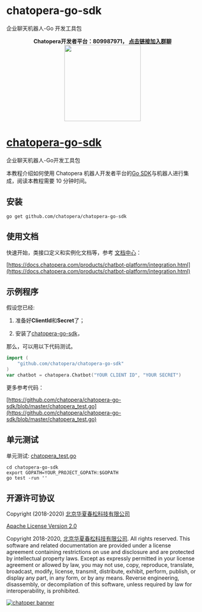 # chatopera-go-sdk

企业聊天机器人-Go 开发工具包

<p align="center">
    <b>Chatopera开发者平台：809987971， <a href="https://jq.qq.com/?_wv=1027&k=5S51T2a" target="_blank">点击链接加入群聊</a></b><br>
    <img src="https://user-images.githubusercontent.com/3538629/48105854-0bfcca00-e274-11e8-8eb4-ffb46a2c9179.png" width="200">
  </p>
  
  
# [chatopera-go-sdk](https://github.com/chatopera/chatopera-go-sdk)
企业聊天机器人-Go开发工具包

本教程介绍如何使用 Chatopera 机器人开发者平台的[Go SDK](https://github.com/chatopera/chatopera-go-sdk)与机器人进行集成，阅读本教程需要 10 分钟时间。

## 安装

```
go get github.com/chatopera/chatopera-go-sdk
```

## 使用文档

快速开始，类接口定义和实例化文档等，参考 [文档中心](https://docs.chatopera.com/products/chatbot-platform/integration.html)：

[https://docs.chatopera.com/products/chatbot-platform/integration.html](https://docs.chatopera.com/products/chatbot-platform/integration.html)

## 示例程序

假设您已经:

1. 准备好**ClientId**和**Secret**了；

2. 安装了[chatopera-go-sdk](https://github.com/chatopera/chatopera-go-sdk)，

那么，可以用以下代码测试。

```go
import (
	"github.com/chatopera/chatopera-go-sdk"
)
var chatbot = chatopera.Chatbot("YOUR CLIENT ID", "YOUR SECRET")
```

更多参考代码：

[https://github.com/chatopera/chatopera-go-sdk/blob/master/chatopera_test.go](https://github.com/chatopera/chatopera-go-sdk/blob/master/chatopera_test.go)

## 单元测试

单元测试: [chatopera_test.go](https://github.com/chatopera/chatopera-go-sdk/blob/master/chatopera_test.go)

```
cd chatopera-go-sdk
export GOPATH=YOUR_PROJECT_GOPATH:$GOPATH
go test -run ''
```

## 开源许可协议

Copyright (2018-2020) [北京华夏春松科技有限公司](https://www.chatopera.com/)

[Apache License Version 2.0](./LICENSE)

Copyright 2018-2020, [北京华夏春松科技有限公司](https://www.chatopera.com/). All rights reserved. This software and related documentation are provided under a license agreement containing restrictions on use and disclosure and are protected by intellectual property laws. Except as expressly permitted in your license agreement or allowed by law, you may not use, copy, reproduce, translate, broadcast, modify, license, transmit, distribute, exhibit, perform, publish, or display any part, in any form, or by any means. Reverse engineering, disassembly, or decompilation of this software, unless required by law for interoperability, is prohibited.

[![chatoper banner][co-banner-image]][co-url]

[co-banner-image]: https://user-images.githubusercontent.com/3538629/42383104-da925942-8168-11e8-8195-868d5fcec170.png
[co-url]: https://www.chatopera.com
